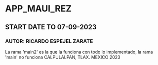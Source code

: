 # APP_MAUI_REZ
## START DATE TO 07-09-2023
### AUTOR: RICARDO ESPEJEL ZARATE
La rama 'main2' es la que la funciona con todo lo implementado, la rama 'main' no funciona
CALPULALPAN, TLAX. MEXICO 2023

